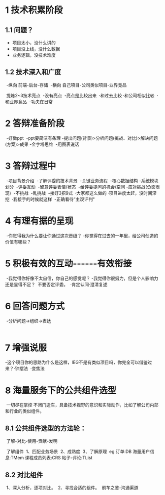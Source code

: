 # 	1 技术积累阶段

## 1.1 问题？

- 项目太小，没什么讲的
- 项目没上线，没什么数据
- 业务逻辑，没技术难度

## 1.2 技术深入和广度

​          -纵向     前端-后台-存储
​          -横向     自己项目-公司类似项目-业界竞品

​     提炼2~3技术亮点
​          -没有亮点
​          -亮点是比较出来
​               ·和过去比较
​               ·和公司相似比较
​               ·和业界竞品
​          -功夫在日常

# 2 答辩准备阶段

​     -好做ppt
​          -ppt要简洁有条理
​          -提出问题(背景)>分析问题(挑战、对比)>解决问题(方案)>成果
​          -金字塔思维
​          -用图表说话

# 3 答辩过程中

​     -项目背景介绍
​          -了解评委的技术背景
​          -关键业务流程
​          -核心数据结构
​          -系统模块划分
​     -评委互动
​          -留意评委表情/状态
​          -给评委提问的机会/空间
​     -应对挑战(负面表现)
​          -不挑战
​          -乱挑战
​          -接好3招9式
​               ·大家都这么做的
​               ·项目进度太赶，没时间深挖
​               ·我接手的时候就这样
​     -正确看待”主观评判"

# 4 有理有据的呈现

​     -你觉得我为什么要让你通过这次晋级？
​     -你觉得在过去的一年里，给公司创造的价值有哪些？

# 5 积极有效的互动------有效衔接

​     -我觉得你好像不太自信，你自己的感觉呢？
​     -我觉得你很努力，但是个人影响力还是显得不足？
​     不要否定评委。
​     ·肯定认同
​     ·澄清复述

# 6 回答问题方式

​     -分析问题->组织->表达    
​     

# 7 增强说服

​     -这个项目你的思路为什么是这样，IEG不是有类似项目吗，你完全可以借鉴过来？
​     ·钟摆法
​     ·变焦法

# 8 海量服务下的公共组件选型

​    一切尽在掌控
​    不闭门造车，具备技术视野的意识和实际动作，比如了解公司内部和行业的类似组件。

## 8.1 公共组件选型的方法轮：

​    了解-对比-使用-贡献-发明

​    了解组件
​        1、匹配业务场景
​        2、成熟度
​        3、了解原理
​            eg    订单:DB    海量用户信息:TMem 课程成员列表:CRS 帖子-评论:TList

## 8.2 对比组件

​        1、深入分析，逐项对比。
​        2、寻找合适的组件。
​        前车之鉴-沟通渠道